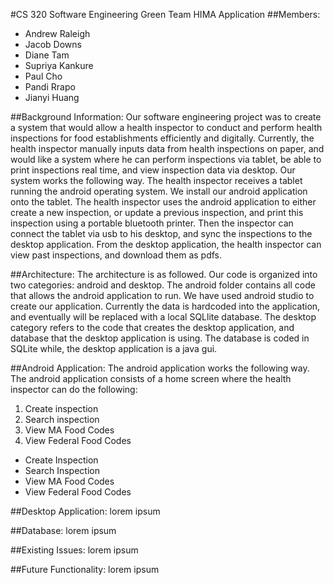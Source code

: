#CS 320 Software Engineering
Green Team HIMA Application
##Members:
- Andrew Raleigh
- Jacob Downs
- Diane Tam
- Supriya Kankure
- Paul Cho
- Pandi Rrapo
- Jianyi Huang


##Background Information:
Our software engineering project was to create a system that would allow a health inspector to conduct and perform health inspections
for food establishments efficiently and digitally. Currently, the health inspector manually inputs data from health inspections on paper,
and would like a system where he can perform inspections via tablet, be able to print inspections real time, and view inspection data via
desktop. Our system works the following way. The health inspector receives a tablet running the android operating system. We install our
android application onto the tablet. The health inspector uses the android application to either create a new inspection, or update a previous inspection, and print this inspection using a portable bluetooth printer. Then the inspector can connect the tablet via usb to his desktop, and sync the inspections to the desktop application. From the desktop application, the health inspector can view past inspections, and download them as pdfs.

##Architecture:
The architecture is as followed. Our code is organized into two categories: android and desktop. The android folder contains all code that allows the android application to run. We have used android studio to create our application. Currently the data is hardcoded into the application, and eventually will be replaced with a local SQLlite database. The desktop category refers to the code that creates the desktop application, and database that the desktop application is using. The database is coded in SQLite while, the desktop application is a java gui.


##Android Application:
The android application works the following way. The android application consists of a home screen where the health inspector can do the following:
1. Create inspection
2. Search inspection
3. View MA Food Codes
4. View Federal Food Codes

- Create Inspection
- Search Inspection
- View MA Food Codes
- View Federal Food Codes
 

##Desktop Application:
lorem ipsum

##Database:
lorem ipsum

##Existing Issues:
lorem ipsum

##Future Functionality:
lorem ipsum
